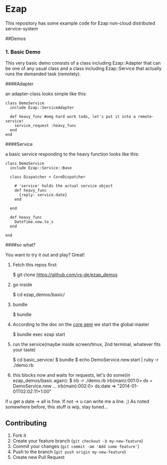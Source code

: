 # Ezap

This repository has some example code for Ezap non-cloud distributed service-system

##Demos

### 1. Basic Demo

This very basic demo consists of a class including Ezap::Adapter that can be one of
any usual class and a class including Ezap::Service that actually runs the demanded 
task (remotely).

####Adapter

an adapter-class looks simple like this:

    class DemoService
      include Ezap::ServiceAdapter
    
      def heavy_func #omg hard work todo, let's put it into a remote-service!
        service_request :heavy_func
      end
    end

####Service

a basic service responding to the heavy function looks like this:

    class DemoService
      include Ezap::Service::Base
    
      class Dispatcher < CoreDispatcher
        
        # 'service' holds the actual service object
        def heavy_func
          {reply: service.date}
        end
    
      end
    
      def heavy_func
        DateTime.now.to_s
      end
    
    end

####so what?

You want to try it out and play? Great!

1. Fetch this repos first:

    $ git clone https://github.com/vs-de/ezap_demos
    
2. go inside

    $ cd ezap_demos/basic/
    
3. bundle

    $ bundle
    
4. According to the doc on the [core gem](https://github.com/vs-de/ezap_core) we start the global master

    $ bundle exec ezap start
    
5. run the service(maybe inside screen/tmux, 2nd terminal, whatever fits your taste)

    $ cd basic_service/
    $ bundle
    $ echo DemoService.new.start | ruby -r ./demo.rb

6. this blocks now and waits for requests, let's do some(in ezap_demos/basic again):
    $ irb -r ./demo.rb
    irb(main):001:0> ds = DemoService.new
    ...
    irb(main):002:0> ds.date
    => "2014-01-01T02:02:11+1:00"

if u get a date -> all is fine.
If not -> u can write me a line. ;)
As noted somewhere before, this stuff is wip, stay tuned...

## Contributing

1. Fork it
2. Create your feature branch (`git checkout -b my-new-feature`)
3. Commit your changes (`git commit -am 'Add some feature'`)
4. Push to the branch (`git push origin my-new-feature`)
5. Create new Pull Request
